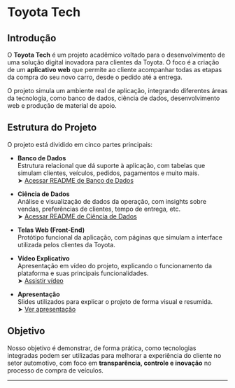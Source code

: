 # Toyota Tech

## Introdução

O **Toyota Tech** é um projeto acadêmico voltado para o desenvolvimento de uma solução digital inovadora para clientes da Toyota. O foco é a criação de um **aplicativo web** que permite ao cliente acompanhar todas as etapas da compra do seu novo carro, desde o pedido até a entrega.

O projeto simula um ambiente real de aplicação, integrando diferentes áreas da tecnologia, como banco de dados, ciência de dados, desenvolvimento web e produção de material de apoio.

## Estrutura do Projeto

O projeto está dividido em cinco partes principais:

- **Banco de Dados**  
  Estrutura relacional que dá suporte à aplicação, com tabelas que simulam clientes, veículos, pedidos, pagamentos e muito mais.  
  ➤ [Acessar README de Banco de Dados](./README_BD.md)

- **Ciência de Dados**  
  Análise e visualização de dados da operação, com insights sobre vendas, preferências de clientes, tempo de entrega, etc.  
  ➤ [Acessar README de Ciência de Dados](./README_DS.md)

- **Telas Web (Front-End)**  
  Protótipo funcional da aplicação, com páginas que simulam a interface utilizada pelos clientes da Toyota.

- **Vídeo Explicativo**  
  Apresentação em vídeo do projeto, explicando o funcionamento da plataforma e suas principais funcionalidades.  
  ➤ [Assistir vídeo](LINK_DO_VIDEO)

- **Apresentação**  
  Slides utilizados para explicar o projeto de forma visual e resumida.  
  ➤ [Ver apresentação](LINK_DA_APRESENTACAO)

## Objetivo

Nosso objetivo é demonstrar, de forma prática, como tecnologias integradas podem ser utilizadas para melhorar a experiência do cliente no setor automotivo, com foco em **transparência, controle e inovação** no processo de compra de veículos.

---


